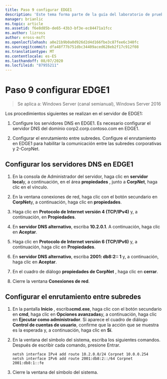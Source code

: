 ```yaml
---
title: Paso 9 configurar EDGE1
description: 'Este tema forma parte de la guía del laboratorio de pruebas: demostración de una implementación multisitio de DirectAccess para Windows Server 2016'
manager: brianlic
ms.topic: article
ms.assetid: f6e8d85b-de65-43b3-bf3e-ec84471a1fcc
ms.author: lizross
author: eross-msft
ms.openlocfilehash: a0e21b9b0a0d926d2d4d166fbe3c87fee6c340fc
ms.sourcegitcommit: dfa48f77b751dbc34409aced628eb2f17c912f08
ms.translationtype: MT
ms.contentlocale: es-ES
ms.lasthandoff: 08/07/2020
ms.locfileid: "87955211"
---
```

# <a name="step-9-configure-edge1"></a>Paso 9 configurar EDGE1

>Se aplica a: Windows Server (canal semianual), Windows Server 2016

Los procedimientos siguientes se realizan en el servidor de EDGE1:

1. Configure los servidores DNS en EDGE1. Es necesario configurar el servidor DNS del dominio corp2.corp.contoso.com en EDGE1.

2. Configurar el enrutamiento entre subredes. Configure el enrutamiento en EDGE1 para habilitar la comunicación entre las subredes corporativas y 2-CorpNet.

## <a name="configure-the-dns-servers-on-edge1"></a><a name="IPv6"></a>Configurar los servidores DNS en EDGE1

1.  En la consola de Administrador del servidor, haga clic en **servidor local**y, a continuación, en el área **propiedades** , junto a **CorpNet**, haga clic en el vínculo.

2.  En la ventana conexiones de red, haga clic con el botón secundario en **CorpNet**y, a continuación, haga clic en **propiedades**.

3.  Haga clic en **Protocolo de Internet versión 4 (TCP/IPv4)** y, a continuación, en **Propiedades**.

4.  En **servidor DNS alternativo**, escriba **10.2.0.1**. A continuación, haga clic en **Aceptar**.

5.  Haga clic en **Protocolo de Internet versión 6 (TCP/IPv6)** y, a continuación, haga clic en **Propiedades**.

6.  En **servidor DNS alternativo**, escriba **2001: db8:2:: 1** y, a continuación, haga clic en **Aceptar**.

7.  En el cuadro de diálogo **propiedades de CorpNet** , haga clic en **cerrar**.

8.  Cierre la ventana **Conexiones de red**.

## <a name="configure-routing-between-subnets"></a><a name="ConfigRouting"></a>Configurar el enrutamiento entre subredes

1.  En la pantalla **Inicio** , escriba**cmd.exe**, haga clic con el botón secundario en **cmd**, haga clic en **Opciones avanzadas**y, a continuación, haga clic en **Ejecutar como administrador**. Si aparece el cuadro de diálogo **Control de cuentas de usuario**, confirme que la acción que se muestra es la esperada y, a continuación, haga clic en **Sí**.

2.  En la ventana del símbolo del sistema, escriba los siguientes comandos. Después de escribir cada comando, presione Entrar.

    ```
    netsh interface IPv4 add route 10.2.0.0/24 Corpnet 10.0.0.254
    netsh interface IPv6 add route 2001:db8:2::/64 Corpnet 2001:db8:1::fe
    ```

3.  Cierre la ventana del símbolo del sistema.



